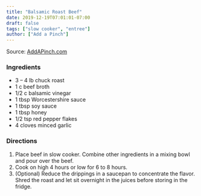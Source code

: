 ```yaml
---
title: "Balsamic Roast Beef"
date: 2019-12-19T07:01:01-07:00
draft: false
tags: ["slow cooker", "entree"]
author: ["Add a Pinch"]
---
```

Source: [AddAPinch.com](https://addapinch.com/balsamic-roast-beef-recipe/)

### Ingredients
- 3 – 4 lb chuck roast
- 1 c beef broth
- 1/2 c balsamic vinegar
- 1 tbsp Worcestershire sauce
- 1 tbsp soy sauce
- 1 tbsp honey
- 1/2 tsp red pepper flakes
- 4 cloves minced garlic

### Directions
1. Place beef in slow cooker. Combine other ingredients in a mixing bowl and pour over the beef.
1. Cook on high 4 hours or low for 6 to 8 hours.
1. (Optional) Reduce the drippings in a saucepan to concentrate the flavor. Shred the roast and let sit overnight in the juices before storing in the fridge.

